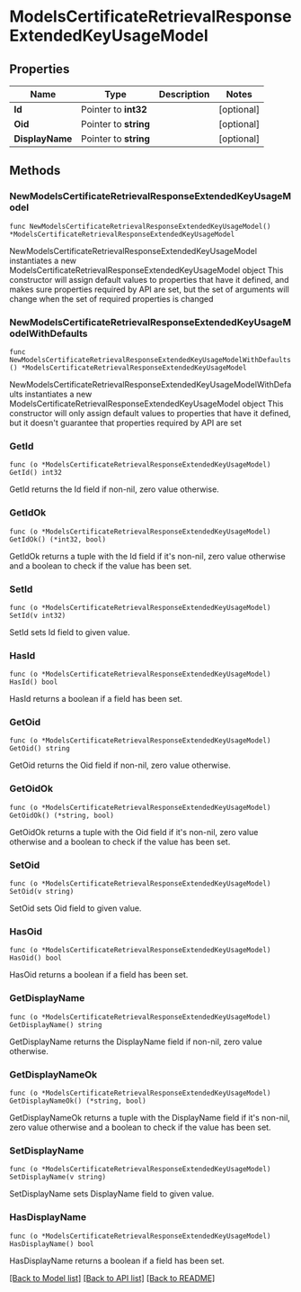 # ModelsCertificateRetrievalResponseExtendedKeyUsageModel

## Properties

Name | Type | Description | Notes
------------ | ------------- | ------------- | -------------
**Id** | Pointer to **int32** |  | [optional] 
**Oid** | Pointer to **string** |  | [optional] 
**DisplayName** | Pointer to **string** |  | [optional] 

## Methods

### NewModelsCertificateRetrievalResponseExtendedKeyUsageModel

`func NewModelsCertificateRetrievalResponseExtendedKeyUsageModel() *ModelsCertificateRetrievalResponseExtendedKeyUsageModel`

NewModelsCertificateRetrievalResponseExtendedKeyUsageModel instantiates a new ModelsCertificateRetrievalResponseExtendedKeyUsageModel object
This constructor will assign default values to properties that have it defined,
and makes sure properties required by API are set, but the set of arguments
will change when the set of required properties is changed

### NewModelsCertificateRetrievalResponseExtendedKeyUsageModelWithDefaults

`func NewModelsCertificateRetrievalResponseExtendedKeyUsageModelWithDefaults() *ModelsCertificateRetrievalResponseExtendedKeyUsageModel`

NewModelsCertificateRetrievalResponseExtendedKeyUsageModelWithDefaults instantiates a new ModelsCertificateRetrievalResponseExtendedKeyUsageModel object
This constructor will only assign default values to properties that have it defined,
but it doesn't guarantee that properties required by API are set

### GetId

`func (o *ModelsCertificateRetrievalResponseExtendedKeyUsageModel) GetId() int32`

GetId returns the Id field if non-nil, zero value otherwise.

### GetIdOk

`func (o *ModelsCertificateRetrievalResponseExtendedKeyUsageModel) GetIdOk() (*int32, bool)`

GetIdOk returns a tuple with the Id field if it's non-nil, zero value otherwise
and a boolean to check if the value has been set.

### SetId

`func (o *ModelsCertificateRetrievalResponseExtendedKeyUsageModel) SetId(v int32)`

SetId sets Id field to given value.

### HasId

`func (o *ModelsCertificateRetrievalResponseExtendedKeyUsageModel) HasId() bool`

HasId returns a boolean if a field has been set.

### GetOid

`func (o *ModelsCertificateRetrievalResponseExtendedKeyUsageModel) GetOid() string`

GetOid returns the Oid field if non-nil, zero value otherwise.

### GetOidOk

`func (o *ModelsCertificateRetrievalResponseExtendedKeyUsageModel) GetOidOk() (*string, bool)`

GetOidOk returns a tuple with the Oid field if it's non-nil, zero value otherwise
and a boolean to check if the value has been set.

### SetOid

`func (o *ModelsCertificateRetrievalResponseExtendedKeyUsageModel) SetOid(v string)`

SetOid sets Oid field to given value.

### HasOid

`func (o *ModelsCertificateRetrievalResponseExtendedKeyUsageModel) HasOid() bool`

HasOid returns a boolean if a field has been set.

### GetDisplayName

`func (o *ModelsCertificateRetrievalResponseExtendedKeyUsageModel) GetDisplayName() string`

GetDisplayName returns the DisplayName field if non-nil, zero value otherwise.

### GetDisplayNameOk

`func (o *ModelsCertificateRetrievalResponseExtendedKeyUsageModel) GetDisplayNameOk() (*string, bool)`

GetDisplayNameOk returns a tuple with the DisplayName field if it's non-nil, zero value otherwise
and a boolean to check if the value has been set.

### SetDisplayName

`func (o *ModelsCertificateRetrievalResponseExtendedKeyUsageModel) SetDisplayName(v string)`

SetDisplayName sets DisplayName field to given value.

### HasDisplayName

`func (o *ModelsCertificateRetrievalResponseExtendedKeyUsageModel) HasDisplayName() bool`

HasDisplayName returns a boolean if a field has been set.


[[Back to Model list]](../README.md#documentation-for-models) [[Back to API list]](../README.md#documentation-for-api-endpoints) [[Back to README]](../README.md)


